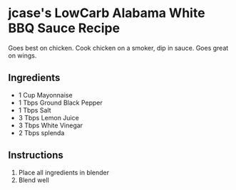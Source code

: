 jcase's LowCarb Alabama White BBQ Sauce Recipe
==============================================

Goes best on chicken. Cook chicken on a smoker, dip in sauce. Goes great
on wings.

Ingredients
-----------

-   1 Cup Mayonnaise
-   1 Tbps Ground Black Pepper
-   1 Tbps Salt
-   3 Tbps Lemon Juice
-   3 Tbps White Vinegar
-   2 Tbps splenda

Instructions
------------

1.  Place all ingredients in blender
2.  Blend well
